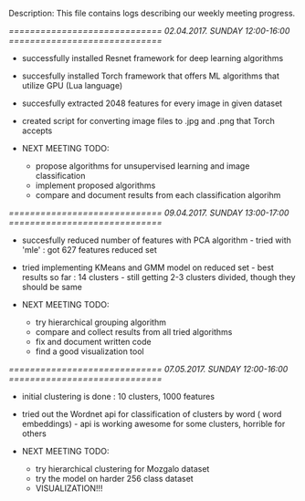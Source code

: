 Description:
	This file contains logs describing our weekly meeting progress.


*============================= 02.04.2017. SUNDAY 12:00-16:00 =============================*

- successfully installed Resnet framework for deep learning algorithms

- succesfully installed Torch framework that offers ML algorithms that utilize GPU (Lua language)

- succesfully extracted 2048 features for every image in given dataset

- created script for converting image files to .jpg and .png that Torch accepts


- NEXT MEETING TODO:
	- propose algorithms for unsupervised learning and image classification
	- implement proposed algorithms
	- compare and document results from each classification algorihm



*============================= 09.04.2017. SUNDAY 13:00-17:00 =============================*

- succesfully reduced number of features with PCA algorithm
		- tried with 'mle' : got 627 features reduced set
- tried implementing KMeans and GMM model on reduced set
		- best results so far : 14 clusters
		- still getting 2-3 clusters divided, though they should be same

- NEXT MEETING TODO:
	- try hierarchical grouping algorithm
	- compare and collect results from all tried algorithms
	- fix and document written code
	- find a good visualization tool


*============================= 07.05.2017. SUNDAY 12:00-16:00 =============================*

- initial clustering is done : 10 clusters, 1000 features
- tried out the Wordnet api for classification of clusters by word ( word embeddings)
		- api is working awesome for some clusters,  horrible for others


- NEXT MEETING TODO:
	- try hierarchical clustering for Mozgalo dataset
	- try the model on harder 256 class dataset
	- VISUALIZATION!!!
